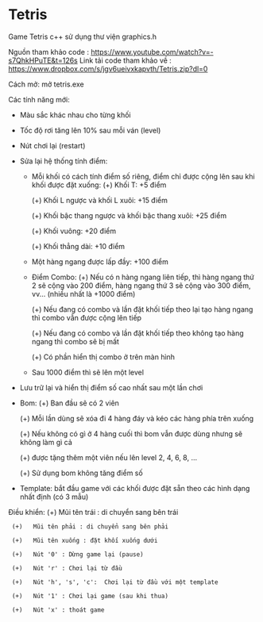 # Tetris

Game Tetris c++ sử dụng thư viện graphics.h

Nguồn tham khảo code : https://www.youtube.com/watch?v=-s7QhkHPuTE&t=126s
Link tải code tham khảo về : https://www.dropbox.com/s/jgv6ueivxkapvth/Tetris.zip?dl=0

Cách mở: mở tetris.exe

Các tính năng mới:
* Màu sắc khác nhau cho từng khối
* Tốc độ rơi tăng lên 10% sau mỗi ván (level)
* Nút chơi lại (restart)
* Sửa lại hệ thống tính điểm:
  - Mỗi khối có cách tính điểm số riêng, điểm chỉ được cộng lên sau khi khối được đặt xuống:
     (+)   Khối T: +5 điểm
    
     (+)   Khối L ngược và khối L xuôi: +15 điểm
    
     (+)   Khối bậc thang ngược và khối bậc thang xuôi: +25 điểm
    
     (+)   Khối vuông: +20 điểm
    
     (+)   Khối thẳng dài: +10 điểm
    
  - Một hàng ngang được lấp đầy: +100 điểm
  - Điểm Combo:
     (+)   Nếu có n hàng ngang liên tiếp, thì hàng ngang thứ 2 sẽ cộng vào 200 điểm, hàng ngang thứ 3 sẽ cộng vào 300 điểm, vv... (nhiều nhất là +1000 điểm)
    
     (+)   Nếu đang có combo và lần đặt khối tiếp theo lại tạo hàng ngang thì combo vẫn được cộng lên tiếp
    
     (+)   Nếu đang có combo và lần đặt khối tiếp theo không tạo hàng ngang thì combo sẽ bị mất
    
     (+)   Có phần hiển thị combo ở trên màn hình
    
  - Sau 1000 điểm thì sẽ lên một level

* Lưu trữ lại và hiển thị điểm số cao nhất sau một lần chơi
  
* Bom:
     (+)   Ban đầu sẽ có 2 viên
  
     (+)   Mỗi lần dùng sẽ xóa đi 4 hàng đáy và kéo các hàng phía trên xuống
  
     (+)   Nếu không có gì ở 4 hàng cuối thì bom vẫn được dùng nhưng sẽ không làm gì cả
  
     (+)   được tặng thêm một viên nếu lên level 2, 4, 6, 8, ...
  
     (+)   Sử dụng bom không tăng điểm số
  
* Template: bắt đầu game với các khối được đặt sẵn theo các hình dạng nhất định (có 3 mẫu)


Điều khiển:
     (+)   Mũi tên trái : di chuyển sang bên trái
     
     (+)   Mũi tên phải : di chuyển sang bên phải
     
     (+)   Mũi tên xuống : đặt khối xuống dưới
     
     (+)   Nút '0' : Dừng game lại (pause)
     
     (+)   Nút 'r' : Chơi lại từ đầu
     
     (+)   Nút 'h', 's', 'c':  Chơi lại từ đầu với một template
     
     (+)   Nút '1' : Chơi lại game (sau khi thua)
     
     (+)   Nút 'x' : thoát game


     
     
     
     
